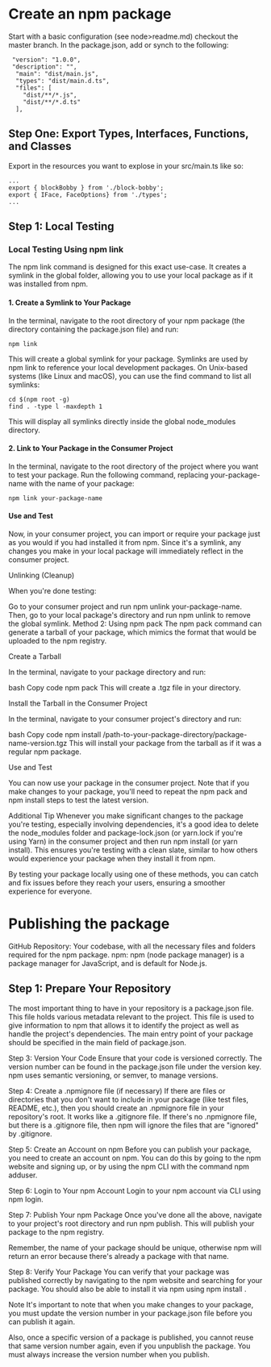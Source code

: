 # Create an npm package

Start with a basic configuration (see node>readme.md) 
checkout the master branch. In the package.json, add or synch to the following: 
```
 "version": "1.0.0",
 "description": "",
  "main": "dist/main.js",
  "types": "dist/main.d.ts",
  "files": [
    "dist/**/*.js",
    "dist/**/*.d.ts"
  ],
```

## Step One: Export Types, Interfaces, Functions, and Classes

Export in the resources you want to explose in your src/main.ts like so:
```
...
export { blockBobby } from './block-bobby';
export { IFace, FaceOptions} from './types';
... 
```

## Step 1:  Local Testing

### Local Testing Using npm link
The npm link command is designed for this exact use-case. It creates a symlink in the global folder, allowing you to use your local package as if it was installed from npm.

#### 1. Create a Symlink to Your Package

In the terminal, navigate to the root directory of your npm package (the directory containing the package.json file) and run:
```
npm link
```

This will create a global symlink for your package. Symlinks are used by npm link to reference your local development packages. On Unix-based systems (like Linux and macOS), you can use the find command to list all symlinks:
```
cd $(npm root -g)
find . -type l -maxdepth 1
```
This will display all symlinks directly inside the global node_modules directory.

#### 2. Link to Your Package in the Consumer Project

In the terminal, navigate to the root directory of the project where you want to test your package. Run the following command, replacing your-package-name with the name of your package:

```
npm link your-package-name
```

#### Use and Test

Now, in your consumer project, you can import or require your package just as you would if you had installed it from npm. Since it's a symlink, any changes you make in your local package will immediately reflect in the consumer project.

Unlinking (Cleanup)

When you're done testing:

Go to your consumer project and run npm unlink your-package-name.
Then, go to your local package's directory and run npm unlink to remove the global symlink.
Method 2: Using npm pack
The npm pack command can generate a tarball of your package, which mimics the format that would be uploaded to the npm registry.

Create a Tarball

In the terminal, navigate to your package directory and run:

bash
Copy code
npm pack
This will create a .tgz file in your directory.

Install the Tarball in the Consumer Project

In the terminal, navigate to your consumer project's directory and run:

bash
Copy code
npm install /path-to-your-package-directory/package-name-version.tgz
This will install your package from the tarball as if it was a regular npm package.

Use and Test

You can now use your package in the consumer project. Note that if you make changes to your package, you'll need to repeat the npm pack and npm install steps to test the latest version.

Additional Tip
Whenever you make significant changes to the package you're testing, especially involving dependencies, it's a good idea to delete the node_modules folder and package-lock.json (or yarn.lock if you're using Yarn) in the consumer project and then run npm install (or yarn install). This ensures you're testing with a clean slate, similar to how others would experience your package when they install it from npm.

By testing your package locally using one of these methods, you can catch and fix issues before they reach your users, ensuring a smoother experience for everyone.
# Publishing the package
GitHub Repository: Your codebase, with all the necessary files and folders required for the npm package.
npm: npm (node package manager) is a package manager for JavaScript, and is default for Node.js.

## Step 1: Prepare Your Repository
The most important thing to have in your repository is a package.json file. This file holds various metadata relevant to the project. This file is used to give information to npm that allows it to identify the project as well as handle the project's dependencies.
The main entry point of your package should be specified in the main field of package.json.

Step 3: Version Your Code
Ensure that your code is versioned correctly. The version number can be found in the package.json file under the version key. npm uses semantic versioning, or semver, to manage versions.

Step 4: Create a .npmignore file (if necessary)
If there are files or directories that you don't want to include in your package (like test files, README, etc.), then you should create an .npmignore file in your repository's root. It works like a .gitignore file. If there's no .npmignore file, but there is a .gitignore file, then npm will ignore the files that are "ignored" by .gitignore.

Step 5: Create an Account on npm
Before you can publish your package, you need to create an account on npm. You can do this by going to the npm website and signing up, or by using the npm CLI with the command npm adduser.

Step 6: Login to Your npm Account
Login to your npm account via CLI using npm login.

Step 7: Publish Your npm Package
Once you've done all the above, navigate to your project's root directory and run npm publish. This will publish your package to the npm registry.

Remember, the name of your package should be unique, otherwise npm will return an error because there's already a package with that name.

Step 8: Verify Your Package
You can verify that your package was published correctly by navigating to the npm website and searching for your package. You should also be able to install it via npm using npm install <your-package-name>.

Note
It's important to note that when you make changes to your package, you must update the version number in your package.json file before you can publish it again.

Also, once a specific version of a package is published, you cannot reuse that same version number again, even if you unpublish the package. You must always increase the version number when you publish.
